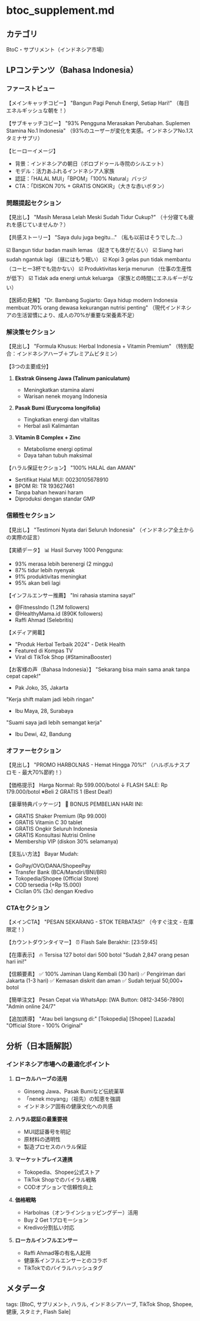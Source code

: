 # btoc_supplement.md

## カテゴリ
BtoC・サプリメント（インドネシア市場）

## LPコンテンツ（Bahasa Indonesia）

### ファーストビュー
【メインキャッチコピー】
"Bangun Pagi Penuh Energi, Setiap Hari!"
（毎日エネルギッシュな朝を！）

【サブキャッチコピー】
"93% Pengguna Merasakan Perubahan. Suplemen Stamina No.1 Indonesia"
（93%のユーザーが変化を実感。インドネシアNo.1スタミナサプリ）

【ヒーローイメージ】
- 背景：インドネシアの朝日（ボロブドゥール寺院のシルエット）
- モデル：活力あふれるインドネシア人家族
- 認証：「HALAL MUI」「BPOM」「100% Natural」バッジ
- CTA：「DISKON 70% + GRATIS ONGKIR」（大きな赤いボタン）

### 問題提起セクション
【見出し】
"Masih Merasa Lelah Meski Sudah Tidur Cukup?"
（十分寝ても疲れを感じていませんか？）

【共感ストーリー】
"Saya dulu juga begitu..."
（私も以前はそうでした...）

☑️ Bangun tidur badan masih lemas
（起きても体がだるい）
☑️ Siang hari sudah ngantuk lagi
（昼にはもう眠い）
☑️ Kopi 3 gelas pun tidak membantu
（コーヒー3杯でも効かない）
☑️ Produktivitas kerja menurun
（仕事の生産性が低下）
☑️ Tidak ada energi untuk keluarga
（家族との時間にエネルギーがない）

【医師の見解】
"Dr. Bambang Sugiarto: Gaya hidup modern Indonesia membuat 70% orang dewasa kekurangan nutrisi penting"
（現代インドネシアの生活習慣により、成人の70%が重要な栄養素不足）

### 解決策セクション
【見出し】
"Formula Khusus: Herbal Indonesia + Vitamin Premium"
（特別配合：インドネシアハーブ＋プレミアムビタミン）

【3つの主要成分】
1. **Ekstrak Ginseng Jawa (Talinum paniculatum)**
   - Meningkatkan stamina alami
   - Warisan nenek moyang Indonesia
   
2. **Pasak Bumi (Eurycoma longifolia)**
   - Tingkatkan energi dan vitalitas
   - Herbal asli Kalimantan
   
3. **Vitamin B Complex + Zinc**
   - Metabolisme energi optimal
   - Daya tahan tubuh maksimal

【ハラル保証セクション】
"100% HALAL dan AMAN"
- Sertifikat Halal MUI: 00230105678910
- BPOM RI: TR 193627461
- Tanpa bahan hewani haram
- Diproduksi dengan standar GMP

### 信頼性セクション
【見出し】
"Testimoni Nyata dari Seluruh Indonesia"
（インドネシア全土からの実際の証言）

【実績データ】
📊 Hasil Survey 1000 Pengguna:
- 93% merasa lebih berenergi (2 minggu)
- 87% tidur lebih nyenyak
- 91% produktivitas meningkat
- 95% akan beli lagi

【インフルエンサー推薦】
"Ini rahasia stamina saya!" 
- @FitnessIndo (1.2M followers)
- @HealthyMama.id (890K followers)
- Raffi Ahmad (Selebritis)

【メディア掲載】
- "Produk Herbal Terbaik 2024" - Detik Health
- Featured di Kompas TV
- Viral di TikTok Shop (#StaminaBooster)

【お客様の声（Bahasa Indonesia）】
"Sekarang bisa main sama anak tanpa cepat capek!" 
- Pak Joko, 35, Jakarta

"Kerja shift malam jadi lebih ringan"
- Ibu Maya, 28, Surabaya

"Suami saya jadi lebih semangat kerja"
- Ibu Dewi, 42, Bandung

### オファーセクション
【見出し】
"PROMO HARBOLNAS - Hemat Hingga 70%!"
（ハルボルナスプロモ - 最大70%節約！）

【価格提示】
Harga Normal: Rp 599.000/botol
↓
FLASH SALE: Rp 179.000/botol
※Beli 2 GRATIS 1 (Best Deal!)

【豪華特典パッケージ】
🎁 BONUS PEMBELIAN HARI INI:
- GRATIS Shaker Premium (Rp 99.000)
- GRATIS Vitamin C 30 tablet
- GRATIS Ongkir Seluruh Indonesia
- GRATIS Konsultasi Nutrisi Online
- Membership VIP (diskon 30% selamanya)

【支払い方法】
Bayar Mudah:
- GoPay/OVO/DANA/ShopeePay
- Transfer Bank (BCA/Mandiri/BNI/BRI)
- Tokopedia/Shopee (Official Store)
- COD tersedia (+Rp 15.000)
- Cicilan 0% (3x) dengan Kredivo

### CTAセクション
【メインCTA】
"PESAN SEKARANG - STOK TERBATAS!"
（今すぐ注文 - 在庫限定！）

【カウントダウンタイマー】
⏰ Flash Sale Berakhir:
[23:59:45]

【在庫表示】
🔥 Tersisa 127 botol dari 500 botol
"Sudah 2,847 orang pesan hari ini!"

【信頼要素】
✅ 100% Jaminan Uang Kembali (30 hari)
✅ Pengiriman dari Jakarta (1-3 hari)
✅ Kemasan diskrit dan aman
✅ Sudah terjual 50,000+ botol

【簡単注文】
Pesan Cepat via WhatsApp:
[WA Button: 0812-3456-7890]
"Admin online 24/7"

【追加誘導】
"Atau beli langsung di:"
[Tokopedia] [Shopee] [Lazada]
"Official Store - 100% Original"

## 分析（日本語解説）

### インドネシア市場への最適化ポイント

1. **ローカルハーブの活用**
   - Ginseng Jawa、Pasak Bumiなど伝統薬草
   - 「nenek moyang」（祖先）の知恵を強調
   - インドネシア固有の健康文化への共感

2. **ハラル認証の最重要視**
   - MUI認証番号を明記
   - 原材料の透明性
   - 製造プロセスのハラル保証

3. **マーケットプレイス連携**
   - Tokopedia、Shopee公式ストア
   - TikTok Shopでのバイラル戦略
   - CODオプションで信頼性向上

4. **価格戦略**
   - Harbolnas（オンラインショッピングデー）活用
   - Buy 2 Get 1プロモーション
   - Kredivo分割払い対応

5. **ローカルインフルエンサー**
   - Raffi Ahmad等の有名人起用
   - 健康系インフルエンサーとのコラボ
   - TikTokでのバイラルハッシュタグ

## メタデータ
tags: [BtoC, サプリメント, ハラル, インドネシアハーブ, TikTok Shop, Shopee, 健康, スタミナ, Flash Sale]